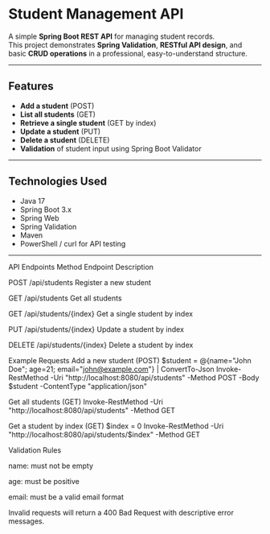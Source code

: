 # Student Management API

A simple **Spring Boot REST API** for managing student records.  
This project demonstrates **Spring Validation**, **RESTful API design**, and basic **CRUD operations** in a professional, easy-to-understand structure.

---

## Features

- **Add a student** (POST)
- **List all students** (GET)
- **Retrieve a single student** (GET by index)
- **Update a student** (PUT)
- **Delete a student** (DELETE)
- **Validation** of student input using Spring Boot Validator

---

## Technologies Used

- Java 17
- Spring Boot 3.x
- Spring Web
- Spring Validation
- Maven
- PowerShell / curl for API testing

---



API Endpoints
Method	Endpoint	Description

POST	/api/students	Register a new student

GET	/api/students	Get all students

GET	/api/students/{index}	Get a single student by index

PUT	/api/students/{index}	Update a student by index

DELETE	/api/students/{index}	Delete a student by index



Example Requests
Add a new student (POST)
$student = @{name="John Doe"; age=21; email="john@example.com"} | ConvertTo-Json
Invoke-RestMethod -Uri "http://localhost:8080/api/students" -Method POST -Body $student -ContentType "application/json"

Get all students (GET)
Invoke-RestMethod -Uri "http://localhost:8080/api/students" -Method GET

Get a student by index (GET)
$index = 0
Invoke-RestMethod -Uri "http://localhost:8080/api/students/$index" -Method GET

Validation Rules

name: must not be empty

age: must be positive

email: must be a valid email format

Invalid requests will return a 400 Bad Request with descriptive error messages.

